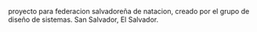 proyecto para federacion salvadoreña de natacion, creado por el grupo de diseño de sistemas. San Salvador, El Salvador.